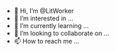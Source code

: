 - 👋 Hi, I’m @LitWorker
- 👀 I’m interested in ...
- 🌱 I’m currently learning ...
- 💞️ I’m looking to collaborate on ...
- 📫 How to reach me ...

<!---
LitWorker/LitWorker is a ✨ special ✨ repository because its `README.md` (this file) appears on your GitHub profile.
You can click the Preview link to take a look at your changes.
--->
